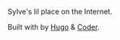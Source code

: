 Sylve's lil place on the Internet.

Built with by [Hugo](https://gohugo.io/) & [Coder](https://github.com/luizdepra/hugo-coder/).